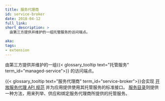 ```yaml
---
title: 服务代理商
id: service-broker
date: 2018-04-12
full_link: 
short_description: >
  由第三方提供并维护的一组托管服务的访问端点。

aka: 
tags:
- extension
---
```


<!--
title: Service Broker
id: service-broker
date: 2018-04-12
full_link: 
short_description: >
  An endpoint for a set of Managed Services offered and maintained by a third-party.

aka: 
tags:
- extension
-->

<!--
 An endpoint for a set of {{< glossary_tooltip text="Managed Service" term_id="managed-service">}}  offered and maintained by a third-party.
-->

由第三方提供并维护的一组{{< glossary_tooltip text="托管服务" term_id="managed-service">}} 的访问端点。

<!--more--> 

<!--
{{< glossary_tooltip text="Service Brokers" term_id="service-broker" >}} implement the [Open Service Broker API spec](https://github.com/openservicebrokerapi/servicebroker/blob/v2.13/spec.md) and provide a standard interface for applications to use their Managed Services. [Service Catalog](/docs/concepts/service-catalog/) provides a way to list, provision, and bind with Managed Services offered by Service Brokers.
-->

{{< glossary_tooltip text="服务代理商" term_id="service-broker">}}会实现
[开放服务代理 API 规范](https://github.com/openservicebrokerapi/servicebroker/blob/v2.13/spec.md)
并为应用提供使用其托管服务的标准接口。
[服务目录](/docs/concepts/service-catalog/)则提供一种方法，用来列举、供应和绑定服务代理商所提供的托管服务。
